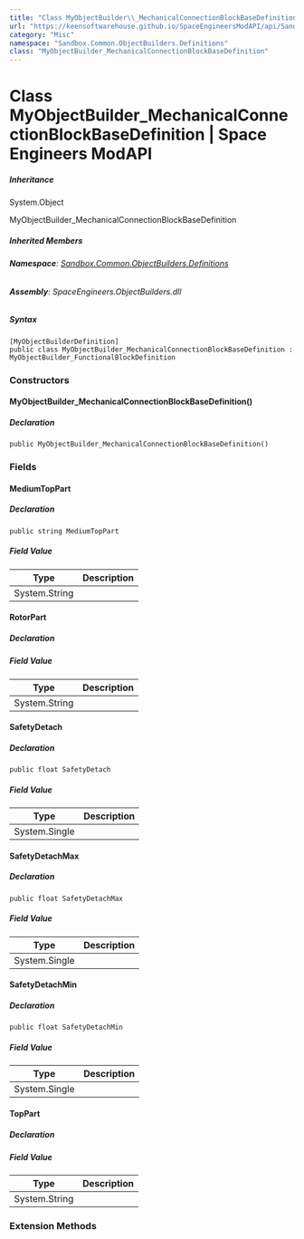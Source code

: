 ```yaml
---
title: "Class MyObjectBuilder\\_MechanicalConnectionBlockBaseDefinition"
url: "https://keensoftwarehouse.github.io/SpaceEngineersModAPI/api/Sandbox.Common.ObjectBuilders.Definitions.MyObjectBuilder_MechanicalConnectionBlockBaseDefinition.html"
category: "Misc"
namespace: "Sandbox.Common.ObjectBuilders.Definitions"
class: "MyObjectBuilder_MechanicalConnectionBlockBaseDefinition"
---
```


# Class MyObjectBuilder\_MechanicalConnectionBlockBaseDefinition | Space Engineers ModAPI

##### Inheritance

System.Object

MyObjectBuilder\_MechanicalConnectionBlockBaseDefinition

##### Inherited Members

###### **Namespace**: [Sandbox.Common.ObjectBuilders.Definitions](https://keensoftwarehouse.github.io/SpaceEngineersModAPI/api/Sandbox.Common.ObjectBuilders.Definitions.html)

###### **Assembly**: SpaceEngineers.ObjectBuilders.dll

##### Syntax

```
[MyObjectBuilderDefinition]
public class MyObjectBuilder_MechanicalConnectionBlockBaseDefinition : MyObjectBuilder_FunctionalBlockDefinition
```

### Constructors

#### MyObjectBuilder\_MechanicalConnectionBlockBaseDefinition()

##### Declaration

```
public MyObjectBuilder_MechanicalConnectionBlockBaseDefinition()
```

### Fields

#### MediumTopPart

##### Declaration

```
public string MediumTopPart
```

##### Field Value

| Type | Description |
| --- | --- |
| System.String |     |

#### RotorPart

##### Declaration

##### Field Value

| Type | Description |
| --- | --- |
| System.String |     |

#### SafetyDetach

##### Declaration

```
public float SafetyDetach
```

##### Field Value

| Type | Description |
| --- | --- |
| System.Single |     |

#### SafetyDetachMax

##### Declaration

```
public float SafetyDetachMax
```

##### Field Value

| Type | Description |
| --- | --- |
| System.Single |     |

#### SafetyDetachMin

##### Declaration

```
public float SafetyDetachMin
```

##### Field Value

| Type | Description |
| --- | --- |
| System.Single |     |

#### TopPart

##### Declaration

##### Field Value

| Type | Description |
| --- | --- |
| System.String |     |

### Extension Methods